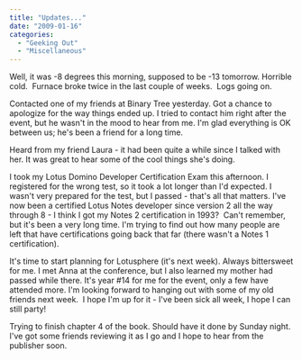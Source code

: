 ```yaml
---
title: "Updates..."
date: "2009-01-16"
categories: 
  - "Geeking Out"
  - "Miscellaneous"
---
```


Well, it was -8 degrees this morning, supposed to be -13 tomorrow. Horrible cold.  Furnace broke twice in the last couple of weeks.  Logs going on.

Contacted one of my friends at Binary Tree yesterday. Got a chance to apologize for the way things ended up. I tried to contact him right after the event, but he wasn't in the mood to hear from me. I'm glad everything is OK between us; he's been a friend for a long time.

Heard from my friend Laura - it had been quite a while since I talked with her. It was great to hear some of the cool things she's doing.

I took my Lotus Domino Developer Certification Exam this afternoon. I registered for the wrong test, so it took a lot longer than I'd expected. I wasn't very prepared for the test, but I passed - that's all that matters. I've now been a certified Lotus Notes developer since version 2 all the way through 8 - I think I got my Notes 2 certification in 1993?  Can't remember, but it's been a very long time. I'm trying to find out how many people are left that have certifications going back that far (there wasn't a Notes 1 certification).

It's time to start planning for Lotusphere (it's next week). Always bittersweet for me. I met Anna at the conference, but I also learned my mother had passed while there. It's year #14 for me for the event, only a few have attended more. I'm looking forward to hanging out with some of my old friends next week.  I hope I'm up for it - I've been sick all week, I hope I can still party!

Trying to finish chapter 4 of the book. Should have it done by Sunday night. I've got some friends reviewing it as I go and I hope to hear from the publisher soon.
